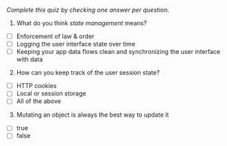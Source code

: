 *Complete this quiz by checking one answer per question.*

1. What do you think *state management* means?

- [ ] Enforcement of law & order
- [ ] Logging the user interface state over time
- [ ] Keeping your app data flows clean and synchronizing the user interface with data

2. How can you keep track of the user session state?

- [ ] HTTP cookies
- [ ] Local or session storage
- [ ] All of the above

3. Mutating an object is always the best way to update it
- [ ] true
- [ ] false
